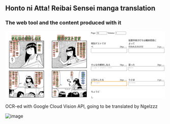 ## Honto ni Atta! Reibai Sensei manga translation
### The web tool and the content produced with it

![](./public/docs/screenshot.png)

OCR-ed with Google Cloud Vision API, going to be translated by Ngelzzz

![image](https://user-images.githubusercontent.com/5202330/154653536-3058df6b-34ac-4024-92d3-ca26bae0157e.png)
